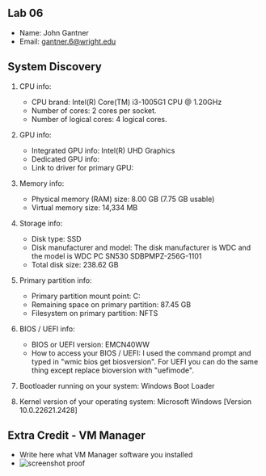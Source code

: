 ## Lab 06

- Name: John Gantner
- Email: gantner.6@wright.edu

## System Discovery

1. CPU info:
    - CPU brand: Intel(R) Core(TM) i3-1005G1 CPU @ 1.20GHz
    - Number of cores: 2 cores per socket.
    - Number of logical cores: 4 logical cores.
2. GPU info:
    - Integrated GPU info: Intel(R) UHD Graphics
    - Dedicated GPU info: 
    - Link to driver for primary GPU: 
3. Memory info:
    - Physical memory (RAM) size: 8.00 GB (7.75 GB usable)
    - Virtual memory size: 14,334 MB
4. Storage info: 
    - Disk type: SSD
    - Disk manufacturer and model: The disk manufacturer is WDC and the model is WDC PC SN530 SDBPMPZ-256G-1101
    - Total disk size: 238.62 GB
5. Primary partition info:
    - Primary partition mount point: C:
    - Remaining space on primary partition: 87.45 GB
    - Filesystem on primary partition: NFTS
6. BIOS / UEFI info: 
    - BIOS or UEFI version: EMCN40WW
    - How to access your BIOS / UEFI: I used the command prompt and typed in "wmic bios get biosversion". For UEFI you can do the same thing except replace bioversion with "uefimode".
7. Bootloader running on your system: Windows Boot Loader

8. Kernel version of your operating system: Microsoft Windows [Version 10.0.22621.2428]

## Extra Credit - VM Manager

- Write here what VM Manager software you installed
- ![screenshot proof](../Lab06Screenshot.png)
